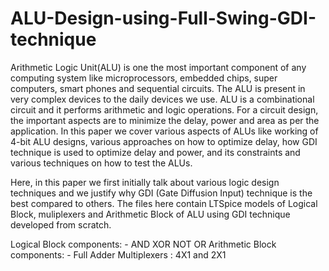 # ALU-Design-using-Full-Swing-GDI-technique
Arithmetic Logic Unit(ALU) is one the most important component of any computing system like microprocessors, embedded chips, super computers, smart phones and sequential
circuits. The ALU is present in very complex devices to the daily devices we use. ALU is a combinational circuit and it performs arithmetic and logic operations. For a circuit design, the important aspects are to minimize the delay, power and area as per the application. In this paper we cover various aspects of ALUs like working of 4-bit ALU designs, various approaches on how to optimize delay, how GDI technique is used to optimize delay and power, and its constraints and various techniques on how to test the ALUs.

Here, in this paper we first initially talk about various logic design techniques and we justify why GDI (Gate Diffusion Input) technique is the best compared to others.
The files here contain LTSpice models of Logical Block, muliplexers and Arithmetic Block of ALU using GDI technique developed from scratch.

Logical Block components: - AND XOR NOT OR
Arithmetic Block components: - Full Adder
Multiplexers : 4X1  and 2X1 
